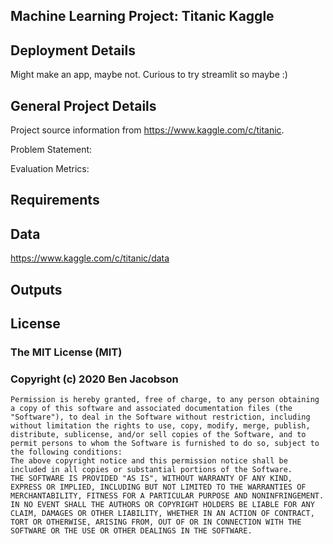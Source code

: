﻿## Machine Learning Project: Titanic Kaggle

## Deployment Details

Might make an app, maybe not. Curious to try streamlit so maybe :) 

## General Project Details

Project source information from https://www.kaggle.com/c/titanic.

Problem Statement: 

Evaluation Metrics: 

## Requirements

## Data

https://www.kaggle.com/c/titanic/data

## Outputs

## License
### The MIT License (MIT)
### Copyright (c) 2020 Ben Jacobson
```
Permission is hereby granted, free of charge, to any person obtaining a copy of this software and associated documentation files (the "Software"), to deal in the Software without restriction, including without limitation the rights to use, copy, modify, merge, publish, distribute, sublicense, and/or sell copies of the Software, and to permit persons to whom the Software is furnished to do so, subject to the following conditions:
The above copyright notice and this permission notice shall be included in all copies or substantial portions of the Software.
THE SOFTWARE IS PROVIDED "AS IS", WITHOUT WARRANTY OF ANY KIND, EXPRESS OR IMPLIED, INCLUDING BUT NOT LIMITED TO THE WARRANTIES OF MERCHANTABILITY, FITNESS FOR A PARTICULAR PURPOSE AND NONINFRINGEMENT. IN NO EVENT SHALL THE AUTHORS OR COPYRIGHT HOLDERS BE LIABLE FOR ANY CLAIM, DAMAGES OR OTHER LIABILITY, WHETHER IN AN ACTION OF CONTRACT, TORT OR OTHERWISE, ARISING FROM, OUT OF OR IN CONNECTION WITH THE SOFTWARE OR THE USE OR OTHER DEALINGS IN THE SOFTWARE.
```